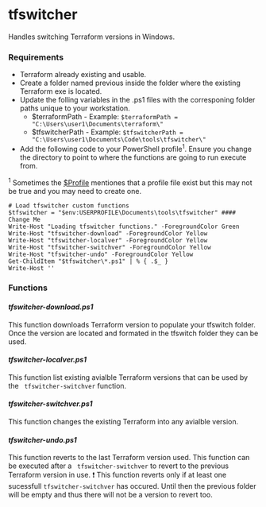 # tfswitcher
Handles switching Terraform versions in Windows.

### Requirements
- Terraform already existing and usable.
- Create a folder named previous inside the folder where the existing Terraform exe is located.
- Update the folling variables in the .ps1 files with the corresponing folder paths unique to your workstation.
    + $terraformPath - Example: ``` $terraformPath = "C:\Users\user1\Documents\terraform\" ```
    + $tfswitcherPath - Example: ``` $tfswitcherPath = "C:\Users\user1\Documents\Code\tools\tfswitcher\" ```
- Add the following code to your PowerShell profile<sup>1</sup>. Ensure you change the directory to point to where the functions are going to run execute from.

<sup>1</sup> Sometimes the [$Profile](https://docs.microsoft.com/en-us/powershell/module/microsoft.powershell.core/about/about_profiles?view=powershell-7.2#the-profile-files) mentiones that a profile file exist but this may not be true and you may need to create one.

```
# Load tfswitcher custom functions
$tfswitcher = "$env:USERPROFILE\Documents\tools\tfswitcher" #### Change Me
Write-Host "Loading tfswitcher functions." -ForegroundColor Green
Write-Host "tfswitcher-download" -ForegroundColor Yellow
Write-Host "tfswitcher-localver" -ForegroundColor Yellow
Write-Host "tfswitcher-switchver" -ForegroundColor Yellow
Write-Host "tfswitcher-undo" -ForegroundColor Yellow
Get-ChildItem "$tfswitcher\*.ps1" | % { .$_ }
Write-Host ''
```
### Functions

#### ***tfswitcher-download.ps1***
This function downloads Terraform version to populate your tfswitch folder. Once the version are located and formated in the tfswitch folder they can be used.
#### ***tfswitcher-localver.ps1***
This function list existing avialble Terraform versions that can be used by the ``` tfswitcher-switchver``` function.
#### ***tfswitcher-switchver.ps1***
This function changes the existing Terraform into any avialble version.
#### ***tfswitcher-undo.ps1***
This function reverts to the last Terraform version used. This function can be executed after a ``` tfswitcher-switchver``` to revert to the previous Terraform version in use.
:exclamation: This function reverts only if at least one sucessfull ```tfswitcher-switchver``` has occured. Until then the previous folder will be empty and thus there will not be a version to revert too.

